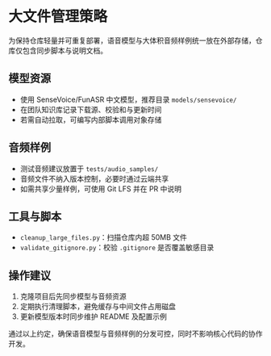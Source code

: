 # 大文件管理策略

为保持仓库轻量并可重复部署，语音模型与大体积音频样例统一放在外部存储，仓库仅包含同步脚本与说明文档。

## 模型资源
- 使用 SenseVoice/FunASR 中文模型，推荐目录 `models/sensevoice/`
- 在团队知识库记录下载源、校验和与更新时间
- 若需自动拉取，可编写内部脚本调用对象存储

## 音频样例
- 测试音频建议放置于 `tests/audio_samples/`
- 音频文件不纳入版本控制，必要时通过云端共享
- 如需共享少量样例，可使用 Git LFS 并在 PR 中说明

## 工具与脚本
- `cleanup_large_files.py`：扫描仓库内超 50MB 文件
- `validate_gitignore.py`：校验 `.gitignore` 是否覆盖敏感目录

## 操作建议
1. 克隆项目后先同步模型与音频资源
2. 定期执行清理脚本，避免缓存与中间文件占用磁盘
3. 更新模型版本时同步维护 README 及配置示例

通过以上约定，确保语音模型与音频样例的分发可控，同时不影响核心代码的协作开发。
